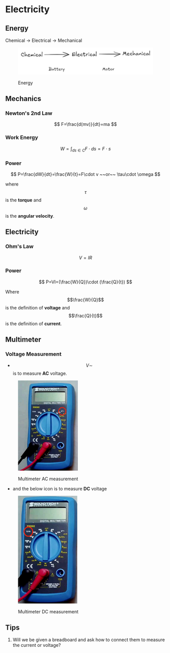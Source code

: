 # Electricity

## Energy

Chemical -> Electrical -> Mechanical

<figure><picture><source srcset="../../.gitbook/assets/energy-dark.png" media="(prefers-color-scheme: dark)"><img src="../../.gitbook/assets/energy-light.png" alt=""></picture><figcaption><p>Energy</p></figcaption></figure>

## Mechanics

### Newton's 2nd Law

$$
F=\frac{d(mv)}{dt}=ma
$$

### Work Energy

$$
W=\int_{ds \in C}F \cdot ds=F \cdot s
$$

### Power

$$
P=\frac{dW}{dt}=\frac{W}{t}=F\cdot v ~~or~~ \tau\cdot \omega
$$

where $$\tau$$ is the **torque** and $$\omega$$ is the **angular velocity**.

## Electricity

### Ohm's Law

$$
V=IR
$$

### Power

$$
P=VI=(\frac{W}{Q})\cdot (\frac{Q}{t})
$$

Where $$\frac{W}{Q}$$ is the definition of **voltage** and $$\frac{Q}{t}$$ is the definition of **current**.

## Multimeter

### Voltage Measurement

* $$V\sim$$ is to measure **AC** voltage.

<figure><img src="../../.gitbook/assets/multimeter-ac.png" alt="" width="188"><figcaption><p>Multimeter AC measurement</p></figcaption></figure>

* and the below icon is to measure **DC** voltage

<figure><img src="../../.gitbook/assets/multimeter-dc.png" alt="" width="186"><figcaption><p>Multimeter DC measurement</p></figcaption></figure>

## Tips

1. Will we be given a breadboard and ask how to connect them to measure the current or voltage?
